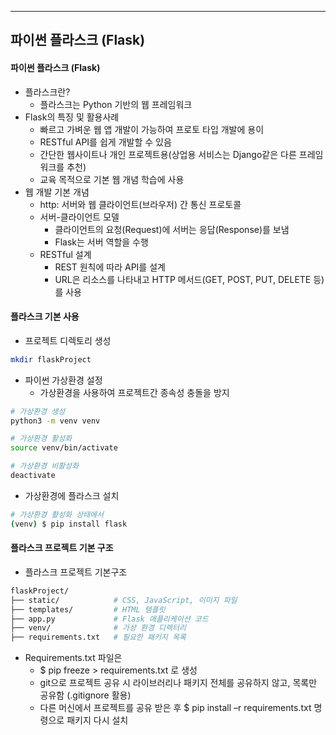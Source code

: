 
---
## 파이썬 플라스크 (Flask)
#### 파이썬 플라스크 (Flask)
- 플라스크란? 
	- 플라스크는 Python 기반의 웹 프레임워크 
- Flask의 특징 및 활용사례 
	- 빠르고 가벼운 웹 앱 개발이 가능하여 프로토 타입 개발에 용이 
	- RESTful API를 쉽게 개발할 수 있음 
	- 간단한 웹사이트나 개인 프로젝트용(상업용 서비스는 Django같은 다른 프레임워크를 추천) 
	- 교육 목적으로 기본 웹 개념 학습에 사용 
- 웹 개발 기본 개념 
	- http: 서버와 웹 클라이언트(브라우저) 간 통신 프로토콜 
	- 서버-클라이언트 모델 
		- 클라이언트의 요청(Request)에 서버는 응답(Response)를 보냄 
		- Flask는 서버 역할을 수행 
	- RESTful 설계 
		- REST 원칙에 따라 API를 설계 
		- URL은 리소스를 나타내고 HTTP 메서드(GET, POST, PUT, DELETE 등)를 사용
#### 플라스크 기본 사용
- 프로젝트 디렉토리 생성
```bash
mkdir flaskProject
```

- 파이썬 가상환경 설정
	- 가상환경을 사용하여 프로젝트간 종속성 충돌을 방지
```bash
# 가상환경 생성
python3 -m venv venv

# 가상환경 활성화
source venv/bin/activate

# 가상환경 비활성화
deactivate
```

- 가상환경에 플라스크 설치
```bash
# 가상환경 활성화 상태에서
(venv) $ pip install flask
```

#### 플라스크 프로젝트 기본 구조
- 플라스크 프로젝트 기본구조
```bash
flaskProject/ 
├── static/            # CSS, JavaScript, 이미지 파일 
├── templates/         # HTML 템플릿 
├── app.py             # Flask 애플리케이션 코드 
├── venv/              # 가상 환경 디렉터리 
├── requirements.txt   # 필요한 패키지 목록
```
- Requirements.txt 파일은 
	- $ pip freeze > requirements.txt 로 생성 
	- git으로 프로젝트 공유 시 라이브러리나 패키지 전체를 공유하지 않고, 목록만 공유함 (.gitignore 활용) 
	- 다른 머신에서 프로젝트를 공유 받은 후 $ pip install –r requirements.txt 명령으로 패키지 다시 설치

